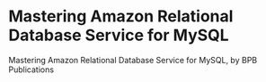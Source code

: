 # Mastering Amazon Relational Database Service for MySQL
 Mastering Amazon Relational Database Service for MySQL, by BPB Publications
